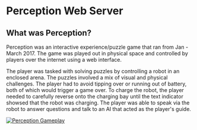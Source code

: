 # Perception Web Server

## What was Perception?

Perception was an interactive experience/puzzle game that ran from Jan - March 2017. The game was played out in physical space and controlled by players over the internet using a web interface. 

The player was tasked with solving puzzles by controlling a robot in an enclosed arena. The puzzles involved a mix of visual and physical challenges. The player had to avoid tipping over or running out of battery, both of which would trigger a game over. To charge the robot, the player needed to carefully reverse onto the charging bay until the text indicator showsed that the robot was charging. The player was able to speak via the robot to answer questions and talk to an AI that acted as the player's guide.

[![Perception Gameplay](http://i.imgur.com/kgweq0N.png)](https://www.youtube.com/watch?v=QvF3duy8COs "Perception Gameplay")
